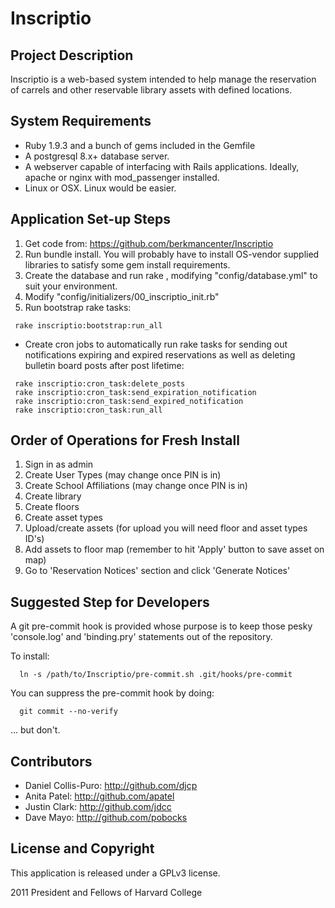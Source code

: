 # Inscriptio

## Project Description

Inscriptio is a web-based system intended to help manage the reservation of carrels and other reservable library assets with defined locations.

## System Requirements

* Ruby 1.9.3 and a bunch of gems included in the Gemfile
* A postgresql 8.x+ database server.
* A webserver capable of interfacing with Rails applications. Ideally, apache or nginx with mod_passenger installed.
* Linux or OSX. Linux would be easier.

## Application Set-up Steps

1. Get code from: https://github.com/berkmancenter/Inscriptio
2. Run bundle install. You will probably have to install OS-vendor supplied libraries to satisfy some gem install requirements.
3. Create the database and run rake , modifying "config/database.yml" to suit your environment.
4. Modify "config/initializers/00_inscriptio_init.rb"
5. Run bootstrap rake tasks:

```Shell
 rake inscriptio:bootstrap:run_all
```

* Create cron jobs to automatically run rake tasks for sending out notifications expiring and expired reservations as well as deleting bulletin board posts after post lifetime:

```Shell
 rake inscriptio:cron_task:delete_posts
 rake inscriptio:cron_task:send_expiration_notification
 rake inscriptio:cron_task:send_expired_notification
 rake inscriptio:cron_task:run_all
```

## Order of Operations for Fresh Install

1. Sign in as admin
2. Create User Types (may change once PIN is in)
3. Create School Affiliations (may change once PIN is in)
4. Create library
5. Create floors
6. Create asset types
7. Upload/create assets (for upload you will need floor and asset types ID's)
8. Add assets to floor map (remember to hit 'Apply' button to save asset on map)
9. Go to 'Reservation Notices' section and click 'Generate Notices'

## Suggested Step for Developers

A git pre-commit hook is provided whose purpose is to keep those pesky 'console.log' and 'binding.pry' statements  out of the repository.

To install:

```Shell
  ln -s /path/to/Inscriptio/pre-commit.sh .git/hooks/pre-commit
```

You can suppress the pre-commit hook by doing:

```Shell
  git commit --no-verify
```

... but don't.

## Contributors

* Daniel Collis-Puro: http://github.com/djcp
* Anita Patel: http://github.com/apatel
* Justin Clark: http://github.com/jdcc
* Dave Mayo: http://github.com/pobocks

## License and Copyright

This application is released under a GPLv3 license.

2011 President and Fellows of Harvard College
